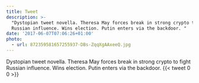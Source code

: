 ```yaml
---
title: Tweet
description: >-
  "Dystopian tweet novella. Theresa May forces break in strong crypto to fight
  Russian influence. Wins election. Putin enters via the backdoor. "
date: '2017-06-07T07:06:26+01:00'
photo:
  - url: 872359581657255937-DBs-ZqqXgAAxeeQ.jpg
---
```

Dystopian tweet novella. Theresa May forces break in strong crypto to fight Russian influence. Wins election. Putin enters via the backdoor. 
      {{< tweet 0 0 >}}
    
